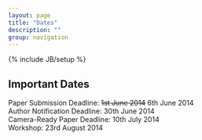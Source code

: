 ```yaml
---
layout: page
title: "Dates"
description: ""
group: navigation
---
```

{% include JB/setup %}

Important Dates
-----------------

Paper Submission Deadline: <s>1st June 2014</s> 6th June 2014  
Author Notification Deadline: 30th June 2014  
Camera-Ready Paper Deadline: 10th July 2014  
Workshop: 23rd August 2014
